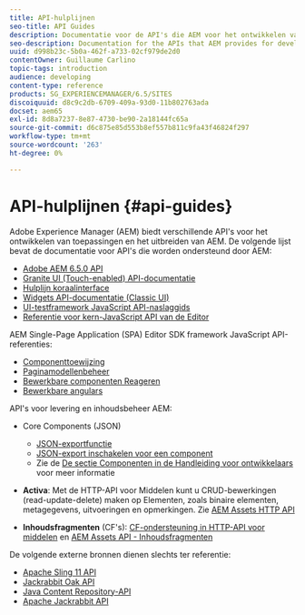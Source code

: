 ```yaml
---
title: API-hulplijnen
seo-title: API Guides
description: Documentatie voor de API's die AEM voor het ontwikkelen van toepassingen
seo-description: Documentation for the APIs that AEM provides for developing applications
uuid: d998b23c-5b0a-462f-a733-02cf979de2d0
contentOwner: Guillaume Carlino
topic-tags: introduction
audience: developing
content-type: reference
products: SG_EXPERIENCEMANAGER/6.5/SITES
discoiquuid: d8c9c2db-6709-409a-93d0-11b802763ada
docset: aem65
exl-id: 8d8a7237-8e87-4730-be90-2a18144fc65a
source-git-commit: d6c875e85d553b8ef557b811c9fa43f46824f297
workflow-type: tm+mt
source-wordcount: '263'
ht-degree: 0%

---
```


# API-hulplijnen {#api-guides}

Adobe Experience Manager (AEM) biedt verschillende API&#39;s voor het ontwikkelen van toepassingen en het uitbreiden van AEM. De volgende lijst bevat de documentatie voor API&#39;s die worden ondersteund door AEM:

* [Adobe AEM 6.5.0 API](https://www.adobe.io/experience-manager/reference-materials/6-5/javadoc/index.html)
* [Granite UI (Touch-enabled) API-documentatie](https://www.adobe.io/experience-manager/reference-materials/6-5/granite-ui/api/index.html)
* [Hulplijn koraalinterface](https://www.adobe.io/experience-manager/reference-materials/6-5/coral-ui/coralui3/index.html)
* [Widgets API-documentatie (Classic UI)](https://www.adobe.io/experience-manager/reference-materials/6-5/widgets-api/index.html)
* [UI-testframework JavaScript API-naslaggids](https://www.adobe.io/experience-manager/reference-materials/6-5/test-api/index.html)
* [Referentie voor kern-JavaScript API van de Editor](https://www.adobe.io/experience-manager/reference-materials/6-5/jsdoc/ui-touch/editor-core/index.html)

AEM Single-Page Application (SPA) Editor SDK framework JavaScript API-referenties:

* [Componenttoewijzing](https://www.npmjs.com/package/@adobe/aem-spa-component-mapping)
* [Paginamodellenbeheer](https://www.npmjs.com/package/@adobe/aem-spa-page-model-manager)
* [Bewerkbare componenten Reageren](https://www.npmjs.com/package/@adobe/aem-react-editable-components)
* [Bewerkbare angulars](https://www.npmjs.com/package/@adobe/aem-angular-editable-components)

API&#39;s voor levering en inhoudsbeheer AEM:

* Core Components (JSON)

   * [JSON-exportfunctie](/help/sites-developing/json-exporter.md)
   * [JSON-export inschakelen voor een component](/help/sites-developing/json-exporter-components.md)
   * Zie de [De sectie Componenten in de Handleiding voor ontwikkelaars](/help/sites-developing/home.md) voor meer informatie

* **Activa**: Met de HTTP-API voor Middelen kunt u CRUD-bewerkingen (read-update-delete) maken op Elementen, zoals binaire elementen, metagegevens, uitvoeringen en opmerkingen. Zie [AEM Assets HTTP API](/help/assets/mac-api-assets.md)

* **Inhoudsfragmenten** (CF&#39;s): [CF-ondersteuning in HTTP-API voor middelen](/help/assets/assets-api-content-fragments.md) en [AEM Assets API - Inhoudsfragmenten](https://www.adobe.io/experience-manager/reference-materials/6-5/assets-api-content-fragments/index.html)

De volgende externe bronnen dienen slechts ter referentie:

* [Apache Sling 11 API](https://sling.apache.org/apidocs/sling11/)
* [Jackrabbit Oak API](https://jackrabbit.apache.org/oak/docs/oak_api/overview.html)
* [Java Content Repository-API](https://www.adobe.io/experience-manager/reference-materials/spec/javax.jcr/javadocs/jcr-2.0/index.html)
* [Apache Jackrabbit API](https://jackrabbit.apache.org/api)
